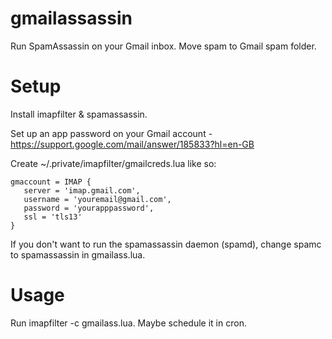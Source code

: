 gmailassassin
=============

Run SpamAssassin on your Gmail inbox. Move spam to Gmail spam folder.


Setup
=====

Install imapfilter & spamassassin.

Set up an app password on your Gmail account - https://support.google.com/mail/answer/185833?hl=en-GB

Create ~/.private/imapfilter/gmailcreds.lua like so:

    gmaccount = IMAP {
       server = 'imap.gmail.com',
       username = 'youremail@gmail.com',
       password = 'yourapppassword',
       ssl = 'tls13'
    }

If you don't want to run the spamassassin daemon (spamd), change spamc to spamassassin in gmailass.lua.

Usage
=====

Run imapfilter -c gmailass.lua. Maybe schedule it in cron.

